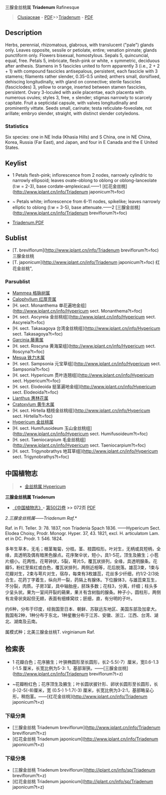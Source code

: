 三腺金丝桃属 **Triadenum** Rafinesque

> [Clusiaceae](http://www.iplant.cn/info/Clusiaceae?t=foc) - [PDF](http://www.iplant.cn/foc/pdf/Clusiaceae.pdf)>>[Triadenum](http://www.iplant.cn/info/Triadenum?t=foc) - [PDF](http://www.iplant.cn/foc/pdf/Triadenum.pdf)

## Description

Herbs, perennial, rhizomatous, glabrous, with translucent (\"pale\") glands only. Leaves opposite, sessile or petiolate, entire; venation pinnate; glands punctiform only. Flowers bisexual, homostylous. Sepals 5, quincuncial, equal, free. Petals 5, imbricate, flesh-pink or white, ± symmetric, deciduous after anthesis. Stamens in 5 fascicles united to form apparently 3 (i.e., 2 + 2 + 1) with compound fascicles antisepalous, persistent, each fascicle with 3 stamens; filaments rather slender, 0.35-0.5 united; anthers small, dorsifixed, dehiscing longitudinally, with gland on connective; sterile fascicles (fasciclodes) 3, yellow to orange, inserted between stamen fascicles, persistent. Ovary 3-loculed with axile placentae, each placenta with numerous ovules; styles 3, free, ± slender; stigmas narrowly to scarcely capitate. Fruit a septicidal capsule, with valves longitudinally and prominently vittate. Seeds small, carinate; testa reticulate-foveolate, not arillate; embryo slender, straight, with distinct slender cotyledons.

### Statistics
Six species: one in NE India (Khasia Hills) and S China, one in NE China, Korea, Russia (Far East), and Japan, and four in E Canada and the E United States.

## Keylist

* 1 Petals flesh-pink; inflorescence from 2 nodes, narrowly cylindric to narrowly ellipsoid; leaves ovate-oblong to oblong or oblong-lanceolate (l:w = 2-3), base cordate-amplexicaul.——1  [红花金丝桃](http://www.iplant.cn/info/Triadenum japonicum?t=foc)
* ~ Petals white; inflorescence from 6-11 nodes, spikelike; leaves narrowly elliptic to oblong (l:w = 3-5), base attenuate.——2  [三腺金丝桃](http://www.iplant.cn/info/Triadenum breviflorum?t=foc)

* [Triadenum.PDF](http://www.iplant.cn/foc/pdf/Triadenum.pdf)

## Sublist

* [T.  breviflorum](http://www.iplant.cn/info/Triadenum breviflorum?t=foc)
 三腺金丝桃
* [T.  japonicum](http://www.iplant.cn/info/Triadenum japonicum?t=foc) 红花金丝桃",

### Parsublist

* [Mammea  格脉树属](http://www.iplant.cn/info/Mammea?t=foc)
* [Calophyllum  红厚壳属](http://www.iplant.cn/info/Calophyllum?t=foc)
* [H.  sect. Monanthema  单花遍地金组](http://www.iplant.cn/info/Hypericum sect. Monanthema?t=foc)
* [H.  sect. Ascyreia  金丝桃组](http://www.iplant.cn/info/Hypericum sect. Ascyreia?t=foc)
* [H.  sect. Takasagoya  台湾金丝桃组](http://www.iplant.cn/info/Hypericum sect. Takasagoya?t=foc)
* [Garcinia  藤黄属](http://www.iplant.cn/info/Garcinia?t=foc)
* [H.  sect. Roscyna  黄海棠组](http://www.iplant.cn/info/Hypericum sect. Roscyna?t=foc)
* [Mesua  铁力木属](http://www.iplant.cn/info/Mesua?t=foc)
* [H.  sect. Sampsonia  元宝草组](http://www.iplant.cn/info/Hypericum sect. Sampsonia?t=foc)
* [H.  sect. Hypericum  贯叶连翘组](http://www.iplant.cn/info/Hypericum sect. Hypericum?t=foc)
* [H.  sect. Elodeoida  挺茎遍地金组](http://www.iplant.cn/info/Hypericum sect. Elodeoida?t=foc)
* [Lianthus  惠林花属](http://www.iplant.cn/info/Lianthus?t=foc)
* [Cratoxylum  黄牛木属](http://www.iplant.cn/info/Cratoxylum?t=foc)
* [H.  sect. Hirtella  糙枝金丝桃组](http://www.iplant.cn/info/Hypericum sect. Hirtella?t=foc)
* [Hypericum  金丝桃属](http://www.iplant.cn/info/Hypericum?t=foc)
* [H.  sect. Humifusoideum  玉山金丝桃组](http://www.iplant.cn/info/Hypericum sect. Humifusoideum?t=foc)
* [H.  sect. Taeniocarpium  毛金丝桃组](http://www.iplant.cn/info/Hypericum sect. Taeniocarpium?t=foc)
* [H.  sect. Trigynobrathys  地耳草组](http://www.iplant.cn/info/Hypericum sect. Trigynobrathys?t=foc)

## 中国植物志

> * [金丝桃属  Hypericum](http://www.iplant.cn/info/Hypericum?t=z)

**三腺金丝桃属 Triadenum**

* [《中国植物志》](http://www.iplant.cn/frps)- [第50(2)卷](http://www.iplant.cn/frps/vol/50(2)) >> 072页 [PDF](http://www.iplant.cn/frps/pdf/50(2)/072y.pdf)

**2.三腺金丝桃属*——Triadenum Raf.**

Raf. in Fl. Teller. 3: 78. 1837, non Triadenia Spach 1836. ——Hypericum Sect. Elodea Choisy, Prodr. Monogr. Hyper. 37, 43. 1821, excl. H. articulatom Lam. et in DC. Prodr. 1: 546. 1824.

多年生草本，无毛；根茎匍匐，分枝。茎、枝圆柱形。叶对生，无柄或具短柄，全缘，具透明及偶有暗黑色腺点。花序聚伞状，短小，具1-5花，顶生及腋生；小苞片细小。花两性。花萼钟状，5裂，萼片5，覆瓦状排列，全缘，具透明腺条。花瓣5，粉红至紫红或白色，覆瓦状排列，两侧近相等，花后脱落。雄蕊3束，1束与花瓣对生，2束与萼片对生，宿存，每束有3枚雄蕊，花丝多少纤细，约1/2-2/3处合生，花药丁字着生，纵向开一裂，药隔上有腺体。下位腺体3，与雄蕊束互生，不分裂，肉质。子房3室，具中轴胎座，胚珠多数；花柱3，分离，纤细；柱头多少呈头状。果为一室间开裂的蒴果，果爿有含树脂的腺条。种子小，圆柱形，两侧有龙骨状突起但无翅，表面有细蜂窝纹；胚细，直，有分明的子叶。

约6种，分布于印度，经我国至日本、朝鲜、苏联远东地区、美国东部及加拿大。我国有2种，1种分布于东北，1种星散分布于江苏、安徽、浙江、江西、台湾、湖北、湖南及云南。

属模式种；北美三腺金丝桃T. virginianum Raf.

## 检索表

* 1 花瓣白色；花序腋生；叶狭椭圆形至长圆形，长2-5.5(-7）厘米，宽0.6-1.3 (-1.5 厘米，长宽比例为5-3: 1，基部渐狭。——[三腺金丝桃](http://www.iplant.cn/info/Triadenum breviflorum?t=z)

* ~花瓣粉红色；花序顶生及腋生；叶长圆状披针形、卵状长圆形至长圆形，长(l-)2-5(-8)厘米，宽 (0.5-) 1-1.7(-3) 厘米，长宽比例为3-2:1，基部略呈心形，稍抱茎。——[红花金丝桃](http://www.iplant.cn/info/Triadenum japonicum?t=z)

### 下级分类
* [三腺金丝桃  Triadenum breviflorum](http://www.iplant.cn/info/Triadenum breviflorum?t=z)
* [红花金丝桃  Triadenum japonicum](http://www.iplant.cn/info/Triadenum japonicum?t=z)

### 下级分类
* [三腺金丝桃  Triadenum breviflorum](http://iplant.cn/info/sp/Triadenum breviflorum?t=z)
* [红花金丝桃  Triadenum japonicum](http://iplant.cn/info/sp/Triadenum japonicum?t=z)
